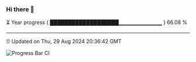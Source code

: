 ### Hi there 👋

⏳ Year progress { ███████████████████▁▁▁▁▁▁▁▁▁▁▁ } 66.08 %

---

⏰ Updated on Thu, 29 Aug 2024 20:36:42 GMT

![Progress Bar CI](https://github.com/IshwaranRudhara/GIT-ACTION/workflows/Progress%20Bar%20CI/badge.svg)
